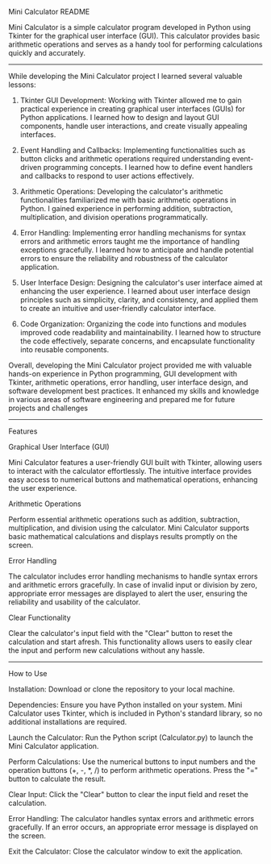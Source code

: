 Mini Calculator README


Mini Calculator is a simple calculator program developed in Python using Tkinter for the graphical user interface (GUI). This calculator provides basic arithmetic operations and serves as a handy tool for performing calculations quickly and accurately.

________________________________________________

While developing the Mini Calculator project I learned several valuable lessons:


1. Tkinter GUI Development: Working with Tkinter allowed me to gain practical experience in creating graphical user interfaces (GUIs) for Python applications. I learned how to design and layout GUI components, handle user interactions, and create visually appealing interfaces.

2. Event Handling and Callbacks: Implementing functionalities such as button clicks and arithmetic operations required understanding event-driven programming concepts. I learned how to define event handlers and callbacks to respond to user actions effectively.

3. Arithmetic Operations: Developing the calculator's arithmetic functionalities familiarized me with basic arithmetic operations in Python. I gained experience in performing addition, subtraction, multiplication, and division operations programmatically.

4. Error Handling: Implementing error handling mechanisms for syntax errors and arithmetic errors taught me the importance of handling exceptions gracefully. I learned how to anticipate and handle potential errors to ensure the reliability and robustness of the calculator application.

5. User Interface Design: Designing the calculator's user interface aimed at enhancing the user experience. I learned about user interface design principles such as simplicity, clarity, and consistency, and applied them to create an intuitive and user-friendly calculator interface.

6. Code Organization: Organizing the code into functions and modules improved code readability and maintainability. I learned how to structure the code effectively, separate concerns, and encapsulate functionality into reusable components.


Overall, developing the Mini Calculator project provided me with valuable hands-on experience in Python programming, GUI development with Tkinter, arithmetic operations, error handling, user interface design, and software development best practices. It enhanced my skills and knowledge in various areas of software engineering and prepared me for future projects and challenges

________________________________________________

Features


Graphical User Interface (GUI)

Mini Calculator features a user-friendly GUI built with Tkinter, allowing users to interact with the calculator effortlessly. The intuitive interface provides easy access to numerical buttons and mathematical operations, enhancing the user experience.


Arithmetic Operations

Perform essential arithmetic operations such as addition, subtraction, multiplication, and division using the calculator. Mini Calculator supports basic mathematical calculations and displays results promptly on the screen.


Error Handling

The calculator includes error handling mechanisms to handle syntax errors and arithmetic errors gracefully. In case of invalid input or division by zero, appropriate error messages are displayed to alert the user, ensuring the reliability and usability of the calculator.


Clear Functionality

Clear the calculator's input field with the "Clear" button to reset the calculation and start afresh. This functionality allows users to easily clear the input and perform new calculations without any hassle.

____________________________________________________

How to Use

Installation: Download or clone the repository to your local machine.

Dependencies: Ensure you have Python installed on your system. Mini Calculator uses Tkinter, which is included in Python's standard library, so no additional installations are required.

Launch the Calculator: Run the Python script (Calculator.py) to launch the Mini Calculator application.

Perform Calculations: Use the numerical buttons to input numbers and the operation buttons (+, -, *, /) to perform arithmetic operations. Press the "=" button to calculate the result.

Clear Input: Click the "Clear" button to clear the input field and reset the calculation.

Error Handling: The calculator handles syntax errors and arithmetic errors gracefully. If an error occurs, an appropriate error message is displayed on the screen.

Exit the Calculator: Close the calculator window to exit the application.